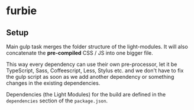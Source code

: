 # furbie

## Setup

Main gulp task merges the folder structure of the light-modules.
It will also concatenate the **pre-compiled** CSS / JS into one
bigger file.

This way every dependency can use their own pre-processor, let it be
TypeScript, Sass, Coffeescript, Less, Stylus etc. and we don't have
to fix the gulp script as soon as we add another dependency or
something changes in the existing dependencies.

Dependencies (the Light Modules) for the build are defined in the
`dependencies` section of the `package.json`.
